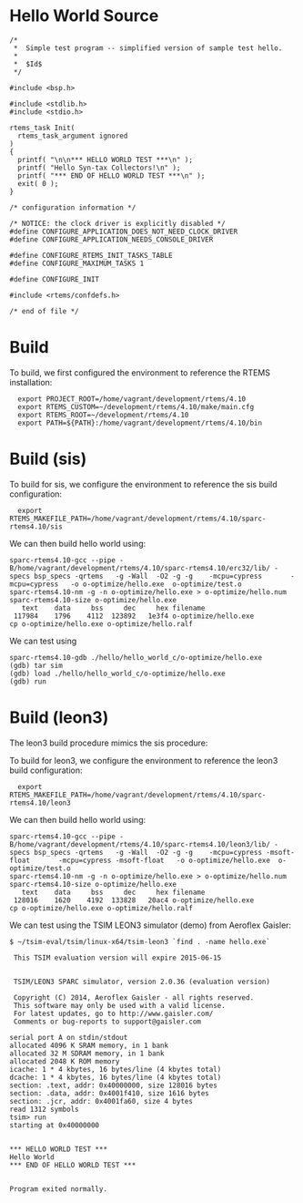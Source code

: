 # Hello World Source

```
/*
 *  Simple test program -- simplified version of sample test hello.
 *
 *  $Id$
 */

#include <bsp.h>

#include <stdlib.h>
#include <stdio.h>

rtems_task Init(
  rtems_task_argument ignored
)
{
  printf( "\n\n*** HELLO WORLD TEST ***\n" );
  printf( "Hello Syn-tax Collectors!\n" );
  printf( "*** END OF HELLO WORLD TEST ***\n" );
  exit( 0 );
}

/* configuration information */

/* NOTICE: the clock driver is explicitly disabled */
#define CONFIGURE_APPLICATION_DOES_NOT_NEED_CLOCK_DRIVER
#define CONFIGURE_APPLICATION_NEEDS_CONSOLE_DRIVER

#define CONFIGURE_RTEMS_INIT_TASKS_TABLE
#define CONFIGURE_MAXIMUM_TASKS 1

#define CONFIGURE_INIT

#include <rtems/confdefs.h>

/* end of file */
```

# Build 

To build, we first configured the environment to reference the
RTEMS installation:

```
  export PROJECT_ROOT=/home/vagrant/development/rtems/4.10
  export RTEMS_CUSTOM=~/development/rtems/4.10/make/main.cfg 
  export RTEMS_ROOT=~/development/rtems/4.10
  export PATH=${PATH}:/home/vagrant/development/rtems/4.10/bin
```

# Build (sis)

To build for sis, we configure the environment to reference the sis
build configuration:

```
  export RTEMS_MAKEFILE_PATH=/home/vagrant/development/rtems/4.10/sparc-rtems4.10/sis
```

We can then build hello world using:

```
sparc-rtems4.10-gcc --pipe -B/home/vagrant/development/rtems/4.10/sparc-rtems4.10/erc32/lib/ -specs bsp_specs -qrtems   -g -Wall  -O2 -g -g    -mcpu=cypress       -mcpu=cypress   -o o-optimize/hello.exe  o-optimize/test.o        
sparc-rtems4.10-nm -g -n o-optimize/hello.exe > o-optimize/hello.num
sparc-rtems4.10-size o-optimize/hello.exe
   text	   data	    bss	    dec	    hex	filename
 117984	   1796	   4112	 123892	  1e3f4	o-optimize/hello.exe
cp o-optimize/hello.exe o-optimize/hello.ralf
```

We can test using 

```
sparc-rtems4.10-gdb ./hello/hello_world_c/o-optimize/hello.exe
(gdb) tar sim
(gdb) load ./hello/hello_world_c/o-optimize/hello.exe
(gdb) run
```

# Build (leon3)

The leon3 build procedure mimics the sis procedure:

To build for leon3, we configure the environment to reference the leon3
build configuration:

```
  export RTEMS_MAKEFILE_PATH=/home/vagrant/development/rtems/4.10/sparc-rtems4.10/leon3
```

We can then build hello world using:

```
sparc-rtems4.10-gcc --pipe -B/home/vagrant/development/rtems/4.10/sparc-rtems4.10/leon3/lib/ -specs bsp_specs -qrtems   -g -Wall  -O2 -g -g    -mcpu=cypress -msoft-float       -mcpu=cypress -msoft-float   -o o-optimize/hello.exe  o-optimize/test.o        
sparc-rtems4.10-nm -g -n o-optimize/hello.exe > o-optimize/hello.num
sparc-rtems4.10-size o-optimize/hello.exe
   text	   data	    bss	    dec	    hex	filename
 128016	   1620	   4192	 133828	  20ac4	o-optimize/hello.exe
cp o-optimize/hello.exe o-optimize/hello.ralf
```
  
We can test using the TSIM LEON3 simulator (demo) from Aeroflex Gaisler:

```
$ ~/tsim-eval/tsim/linux-x64/tsim-leon3 `find . -name hello.exe`

 This TSIM evaluation version will expire 2015-06-15


 TSIM/LEON3 SPARC simulator, version 2.0.36 (evaluation version)

 Copyright (C) 2014, Aeroflex Gaisler - all rights reserved.
 This software may only be used with a valid license.
 For latest updates, go to http://www.gaisler.com/
 Comments or bug-reports to support@gaisler.com

serial port A on stdin/stdout
allocated 4096 K SRAM memory, in 1 bank
allocated 32 M SDRAM memory, in 1 bank
allocated 2048 K ROM memory
icache: 1 * 4 kbytes, 16 bytes/line (4 kbytes total)
dcache: 1 * 4 kbytes, 16 bytes/line (4 kbytes total)
section: .text, addr: 0x40000000, size 128016 bytes
section: .data, addr: 0x4001f410, size 1616 bytes
section: .jcr, addr: 0x4001fa60, size 4 bytes
read 1312 symbols
tsim> run
starting at 0x40000000


*** HELLO WORLD TEST ***
Hello World
*** END OF HELLO WORLD TEST ***


Program exited normally.
```



